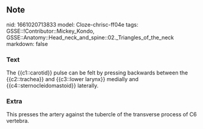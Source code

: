 ## Note
nid: 1661020713833
model: Cloze-chrisc-ff04e
tags: GSSE::!Contributor::Mickey_Kondo, GSSE::Anatomy::Head_neck_and_spine::02._Triangles_of_the_neck
markdown: false

### Text
The {{c1::carotid}} pulse can be felt by pressing backwards between the {{c2::trachea}} and {{c3::lower larynx}} medially and {{c4::sternocleidomastoid}} laterally.

### Extra
This presses the artery against the tubercle of the transverse process of C6 vertebra.
